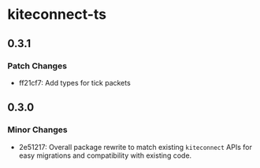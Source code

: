 # kiteconnect-ts

## 0.3.1

### Patch Changes

- ff21cf7: Add types for tick packets

## 0.3.0

### Minor Changes

- 2e51217: Overall package rewrite to match existing `kiteconnect` APIs for easy migrations and compatibility with existing code.
